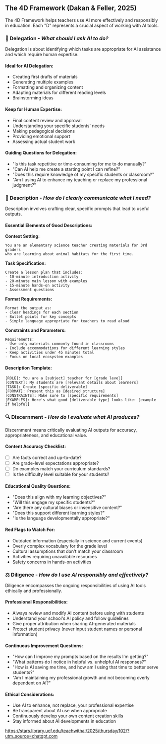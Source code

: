 ## The 4D Framework (Dakan & Feller, 2025)

The 4D Framework helps teachers use AI more effectively and responsibly in education. Each "D" represents a crucial aspect of working with AI tools.

### 🎯 **Delegation** - *What should I ask AI to do?*

Delegation is about identifying which tasks are appropriate for AI assistance and which require human expertise.

#### **Ideal for AI Delegation:**
- Creating first drafts of materials
- Generating multiple examples
- Formatting and organizing content
- Adapting materials for different reading levels
- Brainstorming ideas

#### **Keep for Human Expertise:**
- Final content review and approval
- Understanding your specific students' needs
- Making pedagogical decisions
- Providing emotional support
- Assessing actual student work

#### **Guiding Questions for Delegation:**
- "Is this task repetitive or time-consuming for me to do manually?"
- "Can AI help me create a starting point I can refine?"
- "Does this require knowledge of my specific students or classroom?"
- "Am I using AI to enhance my teaching or replace my professional judgment?"

### 📝 **Description** - *How do I clearly communicate what I need?*

Description involves crafting clear, specific prompts that lead to useful outputs.

#### **Essential Elements of Good Descriptions:**

**Context Setting:**
```
You are an elementary science teacher creating materials for 3rd graders 
who are learning about animal habitats for the first time.
```

**Task Specification:**
```
Create a lesson plan that includes:
- 10-minute introduction activity
- 20-minute main lesson with examples
- 15-minute hands-on activity
- Assessment questions
```

**Format Requirements:**
```
Format the output as:
- Clear headings for each section
- Bullet points for key concepts
- Simple language appropriate for teachers to read aloud
```

**Constraints and Parameters:**
```
Requirements:
- Use only materials commonly found in classrooms
- Include accommodations for different learning styles
- Keep activities under 45 minutes total
- Focus on local ecosystem examples
```

#### **Description Template:**
```
[ROLE]: You are a [subject] teacher for [grade level]
[CONTEXT]: My students are [relevant details about learners]
[TASK]: Create [specific deliverable]
[FORMAT]: Present this as [desired structure]
[CONSTRAINTS]: Make sure to [specific requirements]
[EXAMPLES]: Here's what good [deliverable type] looks like: [example if helpful]
```

### 🔍 **Discernment** - *How do I evaluate what AI produces?*

Discernment means critically evaluating AI outputs for accuracy, appropriateness, and educational value.

#### **Content Accuracy Checklist:**
- [ ] Are facts correct and up-to-date?
- [ ] Are grade-level expectations appropriate?
- [ ] Do examples match your curriculum standards?
- [ ] Is the difficulty level suitable for your students?

#### **Educational Quality Questions:**
- "Does this align with my learning objectives?"
- "Will this engage my specific students?"
- "Are there any cultural biases or insensitive content?"
- "Does this support different learning styles?"
- "Is the language developmentally appropriate?"

#### **Red Flags to Watch For:**
- Outdated information (especially in science and current events)
- Overly complex vocabulary for the grade level
- Cultural assumptions that don't match your classroom
- Activities requiring unavailable resources
- Safety concerns in hands-on activities

### ⚖️ **Diligence** - *How do I use AI responsibly and effectively?*

Diligence encompasses the ongoing responsibilities of using AI tools ethically and professionally.

#### **Professional Responsibilities:**
- Always review and modify AI content before using with students
- Understand your school's AI policy and follow guidelines
- Give proper attribution when sharing AI-generated materials
- Protect student privacy (never input student names or personal information)

#### **Continuous Improvement Questions:**
- "How can I improve my prompts based on the results I'm getting?"
- "What patterns do I notice in helpful vs. unhelpful AI responses?"
- "How is AI saving me time, and how am I using that time to better serve students?"
- "Am I maintaining my professional growth and not becoming overly dependent on AI?"

#### **Ethical Considerations:**
- Use AI to enhance, not replace, your professional expertise
- Be transparent about AI use when appropriate
- Continuously develop your own content creation skills
- Stay informed about AI developments in education



https://stars.library.ucf.edu/teachwithai/2025/thursday/102/?utm_source=chatgpt.com
